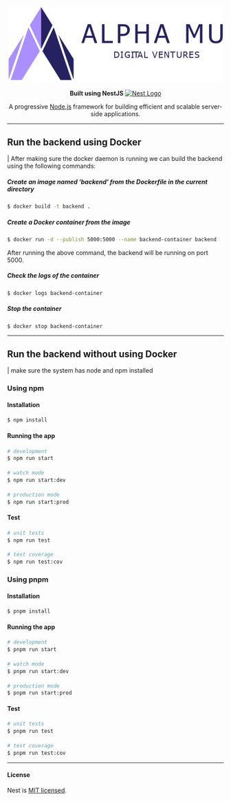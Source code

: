 <p align="center">
  <a href="https://www.alphamudigital.com/" target="blank"><img src="./alpha-mu-digital-ventures_horizontal.webp" width="500" alt="Nest Logo" /></a>
</p>


<p align="center">
  <strong>Built using NestJS</strong>
  <a href="http://nestjs.com/" target="_blank"><img src="https://nestjs.com/img/logo-small.svg" width="20" alt="Nest Logo" /></a>
</p>

<p align="center">
  A progressive <a href="http://nodejs.org" target="_blank">Node.js</a> framework for building efficient and scalable server-side applications.
</p>

---
## Run the backend using Docker

| After making sure the docker daemon is running we can build the backend using the following commands:

##### Create an image named 'backend' from the Dockerfile in the current directory
```bash
$ docker build -t backend .
```
##### Create a Docker container from the image
```bash
$ docker run -d --publish 5000:5000 --name backend-container backend
```
After running the above command, the backend will be running on port 5000.

##### Check the logs of the container
```bash
$ docker logs backend-container
```

##### Stop the container
```bash
$ docker stop backend-container
```

---

## Run the backend without using Docker

| make sure the system has node and npm installed

### Using npm

#### Installation
```bash
$ npm install
```

#### Running the app
```bash
# development
$ npm run start

# watch mode
$ npm run start:dev

# production mode
$ npm run start:prod
```

#### Test

```bash
# unit tests
$ npm run test

# test coverage
$ npm run test:cov
```

### Using pnpm

#### Installation
```bash
$ pnpm install
```

#### Running the app

```bash
# development
$ pnpm run start

# watch mode
$ pnpm run start:dev

# production mode
$ pnpm run start:prod
```

#### Test

```bash
# unit tests
$ pnpm run test

# test coverage
$ pnpm run test:cov
```
---
#### License

Nest is [MIT licensed](LICENSE).
